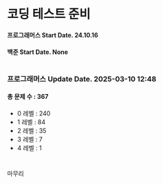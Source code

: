 # 코딩 테스트 준비

#### 프로그래머스 Start Date. 24.10.16
#### 백준 Start Date. None

# 
### 프로그래머스 Update Date. 2025-03-10 12:48
#### 총 문제 수 : 367
- 0 레벨 : 240
- 1 레벨 : 84
- 2 레벨 : 35
- 3 레벨 : 7
- 4 레벨 : 1

# 
마무리

# 
